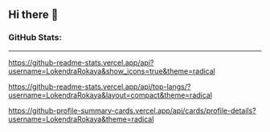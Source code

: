 ## Hi there 👋
### GitHub Stats:
---
https://github-readme-stats.vercel.app/api?username=LokendraRokaya&show_icons=true&theme=radical

https://github-readme-stats.vercel.app/api/top-langs/?username=LokendraRokaya&layout=compact&theme=radical

https://github-profile-summary-cards.vercel.app/api/cards/profile-details?username=LokendraRokaya&theme=radical


<!--
**Lokendra-111/Lokendra-111** is a ✨ _special_ ✨ repository because its `README.md` (this file) appears on your GitHub profile.

Here are some ideas to get you started:

- 🔭 I’m currently working on ...
- 🌱 I’m currently learning ...
- 👯 I’m looking to collaborate on ...
- 🤔 I’m looking for help with ...
- 💬 Ask me about ...
- 📫 How to reach me: ...
- 😄 Pronouns: ...
- ⚡ Fun fact: ...
-->
